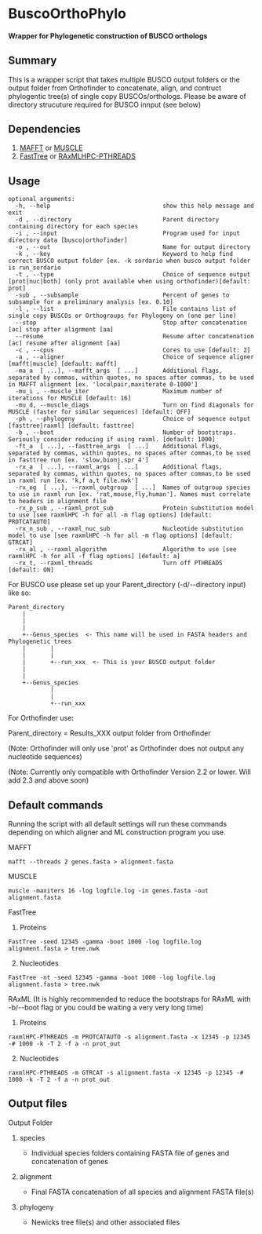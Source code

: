 # BuscoOrthoPhylo
#### Wrapper for Phylogenetic construction of BUSCO orthologs

## Summary

This is a wrapper script that takes multiple BUSCO output folders or the output folder 
from Orthofinder to concatenate, align, and contruct phylogentic tree(s) of single copy 
BUSCOs/orthologs. Please be aware of directory strucuture required for BUSCO innput (see below)

## Dependencies

1. [MAFFT](https://mafft.cbrc.jp/alignment/software/linux.html) or [MUSCLE](https://www.drive5.com/muscle/)
2. [FastTree](http://www.microbesonline.org/fasttree/#Install) or [RAxMLHPC-PTHREADS](https://github.com/stamatak/standard-RAxML)

## Usage
```
optional arguments:
  -h, --help                                show this help message and exit
  -d , --directory                          Parent directory containing directory for each species
  -i , --input                              Program used for input directory data [busco|orthofinder]
  -o , --out                                Name for output directory
  -k , --key                                Keyword to help find correct BUSCO output folder [ex. -k sordario when busco output folder is run_sordario
  -t , --type                               Choice of sequence output [prot|nuc|both] (only prot available when using orthofinder)[default: prot]
  -sub , --subsample                        Percent of genes to subsample for a preliminary analysis [ex. 0.10]
  -l , --list                               File contains list of single copy BUSCOs or Orthogroups for Phylogeny on (one per line)
  --stop                                    Stop after concatenation [ac] stop after alignment [aa]
  --resume                                  Resume after concatenation [ac] resume after alignment [aa]
  -c , --cpus                               Cores to use [default: 2]
  -a , --aligner                            Choice of sequence aligner [mafft|muscle] [default: mafft]
  -ma_a  [ ...], --mafft_args  [ ...]       Additional flags, separated by commas, within quotes, no spaces after commas, to be used in MAFFT alignment [ex. 'localpair,maxiterate 0-1000']
  -mu_i , --muscle_iter                     Maximum number of iterations for MUSCLE [default: 16]
  -mu_d, --muscle_diags                     Turn on find diagonals for MUSCLE (faster for similar sequences) [default: OFF]
  -ph , --phylogeny                         Choice of sequence output [fasttree|raxml] [default: fasttree]
  -b , --boot                               Number of bootstraps. Seriously consider reducing if using raxml. [default: 1000]
  -ft_a  [ ...], --fasttree_args  [ ...]    Additional flags, separated by commas, within quotes, no spaces after commas,to be used in fasttree run [ex. 'slow,bionj,spr 4']
  -rx_a  [ ...], --raxml_args  [ ...]       Additional flags, separated by commas, within quotes, no spaces after commas,to be used in raxml run [ex. 'k,f a,t file.nwk']
  -rx_og  [ ...], --raxml_outgroup  [ ...]  Names of outgroup species to use in raxml run [ex. 'rat,mouse,fly,human']. Names must correlate to headers in alignment file
  -rx_p_sub , --raxml_prot_sub              Protein substitution model to use [see raxmlHPC -h for all -m flag options] [default: PROTCATAUTO]
  -rx_n_sub , --raxml_nuc_sub               Nucleotide substitution model to use [see raxmlHPC -h for all -m flag options] [default: GTRCAT]
  -rx_al , --raxml_algorithm                Algorithm to use [see raxmlHPC -h for all -f flag options] [default: a]
  -rx_t, --raxml_threads                    Turn off PTHREADS [default: ON]
```


For BUSCO use please set up your Parent_directory (-d/--directory input) like so:
```
Parent_directory
    |
    |
    |
    +--Genus_species  <- This name will be used in FASTA headers and Phylogenetic trees
    |       |
    |       |
    |       +--run_xxx  <- This is your BUSCO output folder
    |
    |
    +--Genus_species
            |
            |
            +--run_xxx
```
For Orthofinder use: 

Parent_directory = Results_XXX output folder from Orthofinder

(Note: Orthofinder will only use 'prot' as Orthofinder does not output any nucleotide sequences)

(Note: Currently only compatible with Orthofinder Version 2.2 or lower. Will add 2.3 and above soon)



## Default commands
Running the script with all default settings will run these commands depending on which aligner and ML construction program you use.

MAFFT
```
mafft --threads 2 genes.fasta > alignment.fasta
```
MUSCLE
```
muscle -maxiters 16 -log logfile.log -in genes.fasta -out alignment.fasta
```
FastTree
1. Proteins
```
FastTree -seed 12345 -gamma -boot 1000 -log logfile.log alignment.fasta > tree.nwk
```
2. Nucleotides
```
FastTree -nt -seed 12345 -gamma -boot 1000 -log logfile.log alignment.fasta > tree.nwk
```
RAxML (It is highly recommended to reduce the bootstraps for RAxML with -b/--boot flag or you could be waiting a very very long time)
1. Proteins
```
raxmlHPC-PTHREADS -m PROTCATAUTO -s alignment.fasta -x 12345 -p 12345 -# 1000 -k -T 2 -f a -n prot_out
```
2. Nucleotides
```
raxmlHPC-PTHREADS -m GTRCAT -s alignment.fasta -x 12345 -p 12345 -# 1000 -k -T 2 -f a -n prot_out
```

## Output files

Output Folder

  1. species
  
      * Individual species folders containing FASTA file of genes and concatenation of genes

  2. alignment
  
      * Final FASTA concatenation of all species and alignment FASTA file(s)

  3. phylogeny
  
      * Newicks tree file(s) and other associated files
